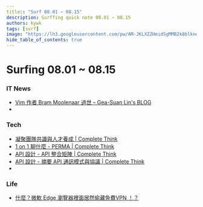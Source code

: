 ```yaml
---
title:: "Surf 08.01 ~ 08.15"
description: Surffing quick note 08.01 ~ 08.15
authors: kywk
tags: [surf]
image: "https://lh3.googleusercontent.com/pw/AM-JKLXZZHmidSgMMB2k8blkneclNRysPXLr__G7rZ4hPi2sN0jC67PHAbX1MyFj8hQX_MTZ6bwIMPwCyu2fu1bU0ZXSX09eu-OlSDb4U-9haUS_wgnVPLaCM6WQLsRbsnocF8X5Edmt35rDjytljbNEMsaf8A=w800-no?authuser=0"
hide_table_of_contents: true
---
```


Surfing 08.01 ~ 08.15
==================

### IT News

- [Vim 作者 Bram Moolenaar 過世 – Gea-Suan Lin's BLOG](https://blog.gslin.org/archives/2023/08/05/11280)
- 
### Tech

- [凝聚團隊共識與人才養成 | Complete Think](https://rickhw.github.io/2023/07/29/Management/Team-Consensus-and-Talent-Development/)
- [1 on 1 聊什麼 - PERMA | Complete Think](https://rickhw.github.io/2023/08/01/Management/PERMA/)
- [API 設計 - API 整合矩陣 | Complete Think](https://rickhw.github.io/2023/07/02/DistributedSystems/API-First_Integration-Matrix/)
- [API 設計 - 摘要 API 通訊模式與協議 | Complete Think](https://rickhw.github.io/2023/06/24/DistributedSystems/API-First_Communication-Protocol/)
- 

### Life

- [什麼？微軟 Edge 瀏覽器裡面居然偷藏免費VPN ！？](https://www.soft4fun.net/software/security/edge-free-vpn-network.htm)
